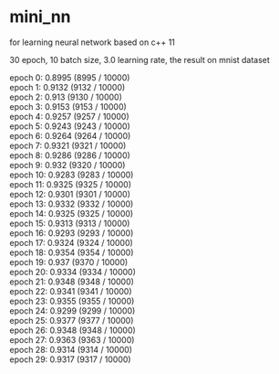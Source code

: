 # mini_nn
for learning neural network based on c++ 11

30 epoch, 10 batch size, 3.0 learning rate, the result on mnist dataset

epoch 0: 0.8995 (8995 / 10000)<br>
epoch 1: 0.9132 (9132 / 10000)<br>
epoch 2: 0.913 	(9130 / 10000)<br>
epoch 3: 0.9153 (9153 / 10000)<br> 
epoch 4: 0.9257 (9257 / 10000)<br> 
epoch 5: 0.9243 (9243 / 10000)<br> 
epoch 6: 0.9264 (9264 / 10000)<br> 
epoch 7: 0.9321 (9321 / 10000)<br> 
epoch 8: 0.9286 (9286 / 10000)<br> 
epoch 9: 0.932 	(9320 / 10000)<br> 
epoch 10: 0.9283 (9283 / 10000)<br> 
epoch 11: 0.9325 (9325 / 10000)<br> 
epoch 12: 0.9301 (9301 / 10000)<br> 
epoch 13: 0.9332 (9332 / 10000)<br> 
epoch 14: 0.9325 (9325 / 10000)<br> 
epoch 15: 0.9313 (9313 / 10000)<br> 
epoch 16: 0.9293 (9293 / 10000)<br> 
epoch 17: 0.9324 (9324 / 10000)<br> 
epoch 18: 0.9354 (9354 / 10000)<br> 
epoch 19: 0.937  (9370 / 10000)<br> 
epoch 20: 0.9334 (9334 / 10000)<br> 
epoch 21: 0.9348 (9348 / 10000)<br> 
epoch 22: 0.9341 (9341 / 10000)<br> 
epoch 23: 0.9355 (9355 / 10000)<br> 
epoch 24: 0.9299 (9299 / 10000)<br> 
epoch 25: 0.9377 (9377 / 10000)<br> 
epoch 26: 0.9348 (9348 / 10000)<br> 
epoch 27: 0.9363 (9363 / 10000)<br> 
epoch 28: 0.9314 (9314 / 10000)<br> 
epoch 29: 0.9317 (9317 / 10000)<br> 

